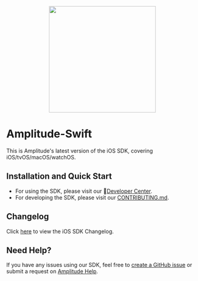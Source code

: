 <p align="center">
  <a href="https://amplitude.com" target="_blank" align="center">
    <img src="https://static.amplitude.com/lightning/46c85bfd91905de8047f1ee65c7c93d6fa9ee6ea/static/media/amplitude-logo-with-text.4fb9e463.svg" width="280">
  </a>
  <br/>
</p>

# Amplitude-Swift

This is Amplitude's latest version of the iOS SDK, covering iOS/tvOS/macOS/watchOS.

## Installation and Quick Start

* For using the SDK, please visit our :100:[Developer Center](https://www.docs.developers.amplitude.com/data/sdks/ios-swift/).
* For developing the SDK, please visit our [CONTRIBUTING.md](https://github.com/amplitude/Amplitude-swift/blob/main/CONTRIBUTING.md).

## Changelog

Click [here](https://github.com/amplitude/Amplitude-swift/blob/main/CHANGELOG.md) to view the iOS SDK Changelog.

## Need Help?

If you have any issues using our SDK, feel free to [create a GitHub issue](https://github.com/amplitude/Amplitude-Swift/issues/new) or submit a request on [Amplitude Help](https://help.amplitude.com/hc/en-us/requests/new).
